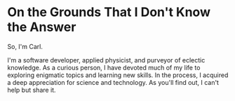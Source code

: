# On the Grounds That I Don't Know the Answer

So, I'm Carl.

I'm a software developer, applied physicist, and purveyor of eclectic knowledge.
As a curious person, I have devoted much of my life to exploring enigmatic
    topics and learning new skills.
In the process, I acquired a deep appreciation for science and technology.
As you'll find out, I can't help but share it.
